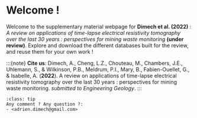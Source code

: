 # **Welcome !**


Welcome to the supplementary material webpage for **Dimech et al. (2022)** : _A review on applications of time-lapse electrical resistivity tomography over the last 30 years : perspectives for mining waste monitoring_ **(under review)**. 
Explore and download the different databases built for the review, and reuse them for your own work ! 



:::{note} 
**Cite us**: 
Dimech, A., Cheng, L.Z., Chouteau, M., Chambers, J.E., Uhlemann, S., & Wilkinson, P.B., Meldrum, P.I., Mary, B., Fabien-Ouellet, G., & Isabelle, A. (**2022**). A review on  applications of time-lapse electrical resistivity tomography over the last 30 years : perspectives for mining waste monitoring. 
_submitted to Engineering Geology_.
:::


```{admonition} Get in touch!
:class: tip
Any comment ? Any question ?:
- <adrien.dimech@gmail.com>


```

	








